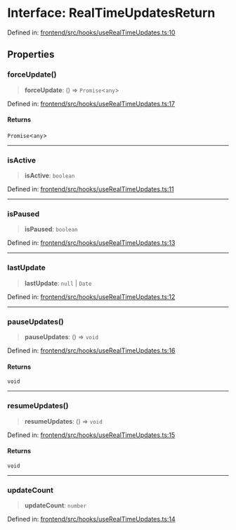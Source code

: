 # Interface: RealTimeUpdatesReturn

Defined in: [frontend/src/hooks/useRealTimeUpdates.ts:10](https://github.com/lsendel/sass/blob/ca8b2b87627589617e0de57047e1f50d53e78078/frontend/src/hooks/useRealTimeUpdates.ts#L10)

## Properties

### forceUpdate()

> **forceUpdate**: () => `Promise`\<`any`\>

Defined in: [frontend/src/hooks/useRealTimeUpdates.ts:17](https://github.com/lsendel/sass/blob/ca8b2b87627589617e0de57047e1f50d53e78078/frontend/src/hooks/useRealTimeUpdates.ts#L17)

#### Returns

`Promise`\<`any`\>

***

### isActive

> **isActive**: `boolean`

Defined in: [frontend/src/hooks/useRealTimeUpdates.ts:11](https://github.com/lsendel/sass/blob/ca8b2b87627589617e0de57047e1f50d53e78078/frontend/src/hooks/useRealTimeUpdates.ts#L11)

***

### isPaused

> **isPaused**: `boolean`

Defined in: [frontend/src/hooks/useRealTimeUpdates.ts:13](https://github.com/lsendel/sass/blob/ca8b2b87627589617e0de57047e1f50d53e78078/frontend/src/hooks/useRealTimeUpdates.ts#L13)

***

### lastUpdate

> **lastUpdate**: `null` \| `Date`

Defined in: [frontend/src/hooks/useRealTimeUpdates.ts:12](https://github.com/lsendel/sass/blob/ca8b2b87627589617e0de57047e1f50d53e78078/frontend/src/hooks/useRealTimeUpdates.ts#L12)

***

### pauseUpdates()

> **pauseUpdates**: () => `void`

Defined in: [frontend/src/hooks/useRealTimeUpdates.ts:16](https://github.com/lsendel/sass/blob/ca8b2b87627589617e0de57047e1f50d53e78078/frontend/src/hooks/useRealTimeUpdates.ts#L16)

#### Returns

`void`

***

### resumeUpdates()

> **resumeUpdates**: () => `void`

Defined in: [frontend/src/hooks/useRealTimeUpdates.ts:15](https://github.com/lsendel/sass/blob/ca8b2b87627589617e0de57047e1f50d53e78078/frontend/src/hooks/useRealTimeUpdates.ts#L15)

#### Returns

`void`

***

### updateCount

> **updateCount**: `number`

Defined in: [frontend/src/hooks/useRealTimeUpdates.ts:14](https://github.com/lsendel/sass/blob/ca8b2b87627589617e0de57047e1f50d53e78078/frontend/src/hooks/useRealTimeUpdates.ts#L14)

